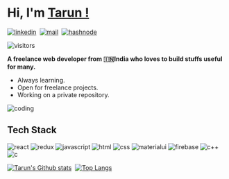 # Hi, I'm [Tarun !](https://tarunsingh.surge.sh/)

[![linkedin](https://img.shields.io/badge/LinkedIn-0077B5?style=for-the-badge&logo=linkedin&logoColor=white)](https://www.linkedin.com/in/tarunsinghdev/)&nbsp;
[![mail](https://img.shields.io/badge/Mail-6001D2?style=for-the-badge&logo=yahoo!&logoColor=white)](mailto:tarunsingh.dev@yahoo.com)&nbsp;
[![hashnode](https://img.shields.io/badge/Hashnode-2962FF?style=for-the-badge&logo=hashnode&logoColor=white)](https://tarunsingh.hashnode.dev/)

![visitors](https://visitor-badge.glitch.me/badge?page_id=tarunsinghdev.visitor-badge)

**A freelance web developer from 🇮🇳India who loves to build stuffs useful for many.**

- Always learning.
- Open for freelance projects.
- Working on a private repository.

![coding](https://media.giphy.com/media/Y4ak9Ki2GZCbJxAnJD/giphy.gif)

## Tech Stack

![react](https://img.shields.io/badge/React-20232A?style=for-the-badge&logo=react&logoColor=61DAFB)&nbsp;![redux](https://img.shields.io/badge/Redux-593D88?style=for-the-badge&logo=redux&logoColor=white)&nbsp;![javascript](https://img.shields.io/badge/JavaScript-F7DF1E?style=for-the-badge&logo=javascript&logoColor=black)&nbsp;![html](https://img.shields.io/badge/HTML5-E34F26?style=for-the-badge&logo=html5&logoColor=white)&nbsp;![css](https://img.shields.io/badge/CSS3-1572B6?style=for-the-badge&logo=css3&logoColor=white)&nbsp;![materialui](https://img.shields.io/badge/Material--UI-0081CB?style=for-the-badge&logo=material-ui&logoColor=white)&nbsp;![firebase](https://img.shields.io/badge/firebase-ffca28?style=for-the-badge&logo=firebase&logoColor=white)&nbsp;![c++](https://img.shields.io/badge/C%2B%2B-00599C?style=for-the-badge&logo=c%2B%2B&logoColor=white)&nbsp;![c](https://img.shields.io/badge/C-00599C?style=for-the-badge&logo=c&logoColor=white)

[![Tarun's Github stats](https://github-readme-stats.vercel.app/api?username=tarunsinghdev&show_icons=true&theme=radical)](https://github.com/tarunsinghdev/github-readme-stats)&nbsp;
[![Top Langs](https://github-readme-stats.vercel.app/api/top-langs/?username=tarunsinghdev&layout=compact&theme=radical)](https://github.com/tarunsingh/github-readme-stats)
